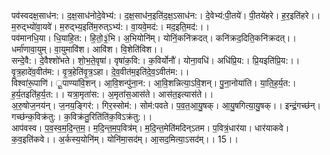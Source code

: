 

  
पव॑स्वदक्ष॒साध॑न:। द॒क्ष॒साध॑नोदे॒वेभ्य॑:। द॒क्ष॒साध॑न॒इति॑द॒क्ष॒ऽसाध॑न:। दे॒वेभ्य॑:पी॒तये॑। पी॒तये॑हरे। ह॒र॒इति॑हरे।। म॒रुद्भ्यो॑वा॒यवे॑। म॒रुद्भ्य॒इति॑म॒रुत्ऽभ्य॑:। वा॒यवे॒मद॑:। मद॒इति॒मद॑:।।  
पव॑मानधि॒या। धि॒याहि॒त:। हि॒तो॒३॒॑भि। अ॒भियोनि॑म्। योनिं॒कनि॑क्रदत्। कनि॑क्रद॒दिति॒कनि॑क्रदत्।। धर्मा॑णावा॒युम्। वा॒युमावि॑श। आवि॑श। वि॒शेति॑विश।।  
सन्दे॒वै:। दे॒वैश्शो॑भते। शो॒भ॒ते॒वृषा॑। वृषा॑क॒वि:। क॒विर्योनौ॑। योना॒वधि॑। अधि॑प्रि॒य:। प्रि॒यइति॑प्रि॒य:।। वृ॒त्र॒हादे॑व॒वीत॑म:। वृ॒त्र॒हेति॑वृ॒त्र॒ऽहा। दे॒व॒वीत॑म॒इति॑दे॒व॒ऽवीत॑म:।।  
विश्वा॑रू॒पाणि॑। ू॒पाण्या॑वि॒शन्। आ॒वि॒शन्पु॑ना॒न:। आ॒वि॒शन्नित्या॒ऽवि॒शन्। पु॒ना॒नोया॑ति। या॒ति॒ह॒र्य॒त:। ह॒र्य॒तइति॑ह॒र्य॒त:।। यत्रा॒मृता॑स:। अ॒मृता॑स॒आस॑ते। आस॑त॒इत्यास॑ते।।  
अ॒रु॒षोज॒नय॑न्। ज॒नय॒ङ्गिर॑:। गिर॒स्सोम॑:। सोम॑:पवते। प॒व॒त॒आ॒यु॒षक्। आ॒यु॒षगित्या॒यु॒षक्।। इन्द्रं॒गच्छ॑न्। गच्छ॑न्क॒विक्र॑तु:। क॒विक्र॑तु॒रिति॑ति॑क॒विऽक्र॑तु:।।  
आप॑वस्व। प॒व॒स्व॒म॒दि॒न्त॒म॒। म॒दि॒न्त॒म॒प॒वित्र॑म्। म॒दि॒न्त॒मेति॑मदिन्ऽतम। प॒वित्रं॒धार॑या। धार॑याकवे। क॒व॒इति॑कवे।। अ॒र्कस्य॒योनि॑म्। योनि॑मा॒सद॑म्। आ॒सद॒मित्या॒ऽसद॑म्।। 15।।  

